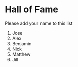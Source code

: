 # Hall of Fame
Please add your name to this list

1. Jose
2. Alex
3. Benjamin
4. Nick
5. Matthew
6. Jill
